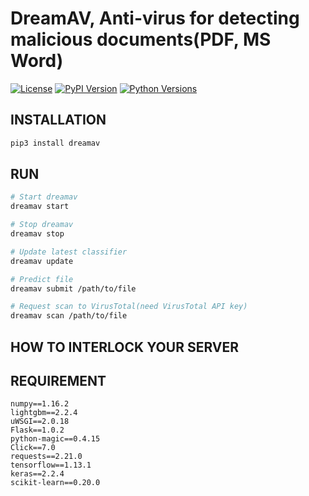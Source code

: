 # DreamAV, Anti-virus for detecting malicious documents(PDF, MS Word)

[![License](https://img.shields.io/badge/License-MIT-blue.svg)](https://github.com/kookmin-sw/2019-cap1-2019_8/blob/master/LICENSE)
[![PyPI Version](https://img.shields.io/badge/pypi-v0.2.3-blue.svg)](https://pypi.org/project/dreamav/)
[![Python Versions](https://img.shields.io/badge/python-3.6%20I%203.7-blue.svg)](https://pypi.org/project/lightgbm)


## INSTALLATION

```bash
pip3 install dreamav
```

## RUN
```bash
# Start dreamav 
dreamav start

# Stop dreamav
dreamav stop

# Update latest classifier
dreamav update

# Predict file
dreamav submit /path/to/file 

# Request scan to VirusTotal(need VirusTotal API key)
dreamav scan /path/to/file
```

## HOW TO INTERLOCK YOUR SERVER 


## REQUIREMENT
```
numpy==1.16.2
lightgbm==2.2.4
uWSGI==2.0.18
Flask==1.0.2
python-magic==0.4.15
Click==7.0
requests==2.21.0
tensorflow==1.13.1
keras==2.2.4
scikit-learn==0.20.0
```
